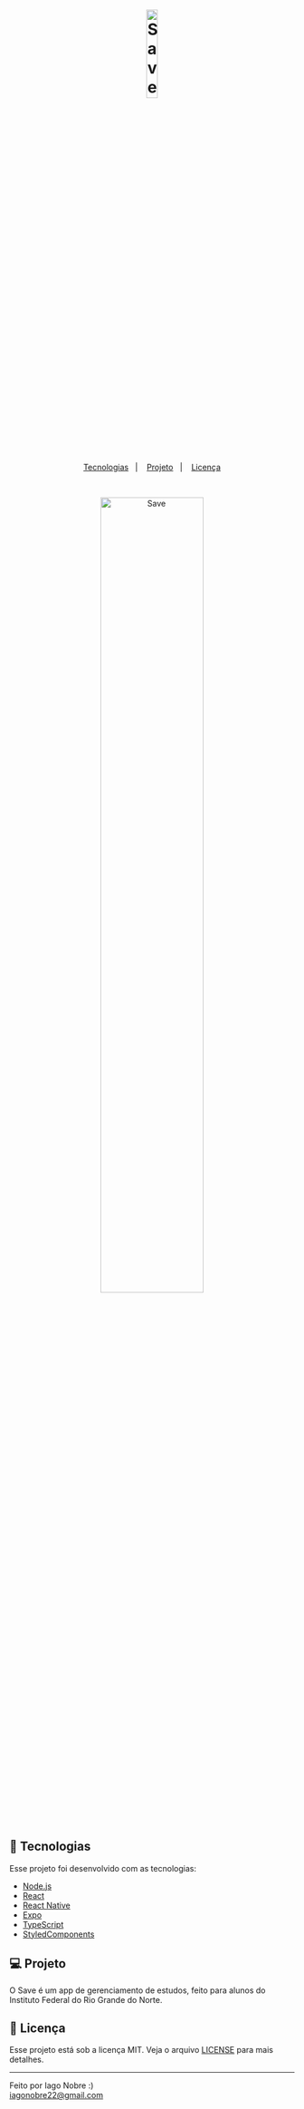 <h1 align="center">
    <img alt="Save" title="Save" src="https://i.imgur.com/lQL27oW.png" width="20%" />
</h1>

<p align="center">
  <a href="#-tecnologias">Tecnologias</a>&nbsp;&nbsp;&nbsp;|&nbsp;&nbsp;&nbsp;
  <a href="#-projeto">Projeto</a>&nbsp;&nbsp;&nbsp;|&nbsp;&nbsp;&nbsp;
  <a href="#memo-licença">Licença</a>
</p>

<br>

<p align="center">
  <img alt="Save" src="https://i.imgur.com/momTUMW.png" width="60%">
</p>

## 🚀 Tecnologias

Esse projeto foi desenvolvido com as tecnologias:

- [Node.js](https://nodejs.org/en/)
- [React](https://reactjs.org)
- [React Native](https://facebook.github.io/react-native/)
- [Expo](https://expo.io/)
- [TypeScript](https://www.typescriptlang.org/)
- [StyledComponents](https://styled-components.com/)

## 💻 Projeto

O Save é um app de gerenciamento de estudos, feito para alunos do Instituto Federal do Rio Grande do Norte.

## :memo: Licença

Esse projeto está sob a licença MIT. Veja o arquivo [LICENSE](LICENSE) para mais detalhes.

---

Feito por Iago Nobre :) </br>
iagonobre22@gmail.com
